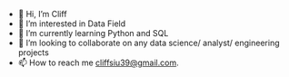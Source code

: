 - 👋 Hi, I’m Cliff
- 👀 I’m interested in Data Field
- 🌱 I’m currently learning Python and SQL
- 💞️ I’m looking to collaborate on any data science/ analyst/ engineering projects
- 📫 How to reach me cliffsiu39@gmail.com.

<!---
Cliffsiu/Cliffsiu is a ✨ special ✨ repository because its `README.md` (this file) appears on your GitHub profile.
You can click the Preview link to take a look at your changes.
--->
